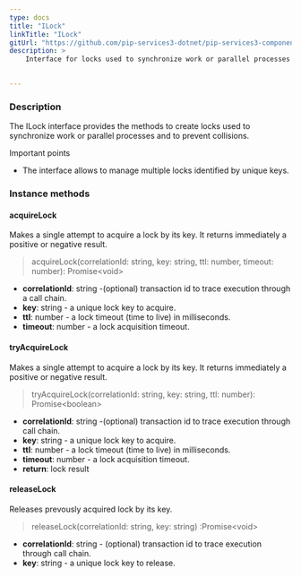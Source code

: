 ```yaml
---
type: docs
title: "ILock"
linkTitle: "ILock"
gitUrl: "https://github.com/pip-services3-dotnet/pip-services3-components-dotnet"
description: >
    Interface for locks used to synchronize work or parallel processes and to prevent collisions.

    
---
```


### Description

The ILock interface provides the methods to create locks used to synchronize work or parallel processes and to prevent collisions.

Important points

- The interface allows to manage multiple locks identified by unique keys. 

### Instance methods

#### acquireLock
Makes a single attempt to acquire a lock by its key.
It returns immediately a positive or negative result.

> acquireLock(correlationId: string, key: string, ttl: number, timeout: number): Promise\<void\>

- **correlationId**: string -(optional) transaction id to trace execution through a call chain. 
- **key**: string - a unique lock key to acquire.
- **ttl**: number - a lock timeout (time to live) in milliseconds.
- **timeout**: number - a lock acquisition timeout.



#### tryAcquireLock
Makes a single attempt to acquire a lock by its key.
It returns immediately a positive or negative result.

> tryAcquireLock(correlationId: string, key: string, ttl: number): Promise\<boolean\>

- **correlationId**: string -(optional) transaction id to trace execution through call chain. 
- **key**: string - a unique lock key to acquire.
- **ttl**: number - a lock timeout (time to live) in milliseconds.
- **timeout**: number - a lock acquisition timeout.
- **return**: lock result


#### releaseLock
Releases prevously acquired lock by its key.

> releaseLock(correlationId: string, key: string) :Promise\<void\>

- **correlationId**: string - (optional) transaction id to trace execution through call chain.
- **key**: string - a unique lock key to release.
